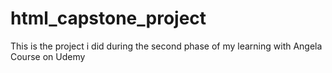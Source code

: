 # html_capstone_project
This is the project i did during the second phase of my learning with Angela Course on Udemy
